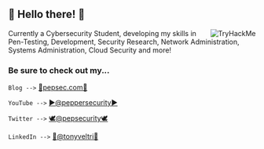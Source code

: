 ## 🐧 Hello there! 🐧


<img src="https://tryhackme-badges.s3.amazonaws.com/peppersroni.png" align=right alt="TryHackMe">


 Currently a Cybersecurity Student, developing my skills in Pen-Testing, Development, Security Research, Network Administration, Systems Administration, Cloud Security and more! 
 
### Be sure to check out my...

 ```Blog -->``` [📝pepsec.com📝](https://pepsec.com)
 
 ```YouTube -->``` [▶️@peppersecurity▶️](https://youtube.com/@peppersecurity)

```Twitter -->``` [🕊️@pepsecurity🕊️](https://twitter.com/pepsecurity)

 ```LinkedIn -->``` [🔗@tonyveltri🔗](https://www.linkedin.com/in/tonyveltri/)
